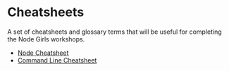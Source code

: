 # Cheatsheets

A set of cheatsheets and glossary terms that will be useful for completing the Node Girls workshops.

* [Node Cheatsheet](https://github.com/node-girls/cheatsheets/blob/master/node-cheatsheet.md)
* [Command Line Cheatsheet](https://github.com/node-girls/cheatsheets/blob/master/command-line-cheatsheet.md)
